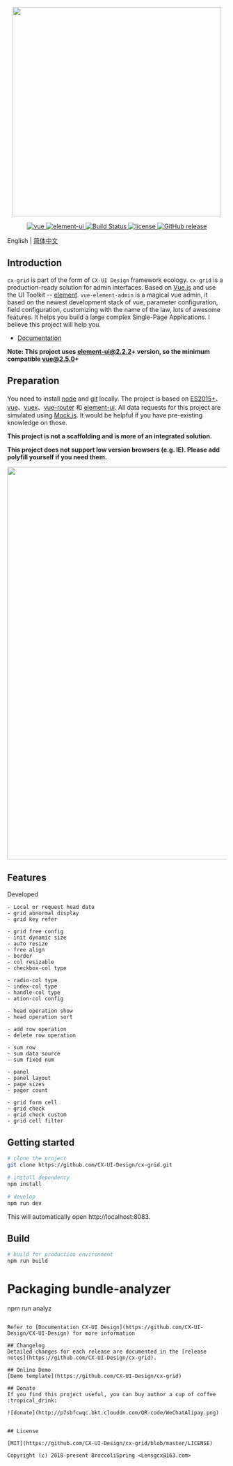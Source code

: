 <p align="center">
  <img width="480" src="http://otaflb4oo.bkt.clouddn.com/CX-UI-Design/Logo/CX-Grid-logo.png">
</p>

<p align="center">
  <a href="https://github.com/vuejs/vue">
    <img src="https://img.shields.io/badge/vue-2.5.10-brightgreen.svg" alt="vue">
  </a>
  <a href="https://github.com/ElemeFE/element">
    <img src="https://img.shields.io/badge/element--ui-2.3.0-brightgreen.svg" alt="element-ui">
  </a>
  <a href="https://travis-ci.org/PanJiaChen/vue-element-admin" rel="nofollow">
    <img src="https://travis-ci.org/PanJiaChen/vue-element-admin.svg?branch=master" alt="Build Status">
  </a>
  <a href="https://github.com/PanJiaChen/vue-element-admin/blob/master/LICENSE">
    <img src="https://img.shields.io/github/license/mashape/apistatus.svg" alt="license">
  </a>
  <a href="https://github.com/PanJiaChen/vue-element-admin/releases">
    <img src="https://img.shields.io/github/release/PanJiaChen/vue-element-admin.svg" alt="GitHub release">
  </a>
</p>

English | [简体中文](./README.zh-CN.md)

## Introduction

`cx-grid` is part of the form of `CX-UI Design` framework ecology.
`cx-grid` is a production-ready solution for admin interfaces. Based on [Vue.js](https://github.com/vuejs/vue) and use the UI Toolkit -- [element](https://github.com/ElemeFE/element). `vue-element-admin` is a magical vue admin, it based on the newest development stack of vue, parameter configuration, field configuration, customizing with the name of the law, lots of awesome features. It helps you build a large complex Single-Page Applications. I believe this project will help you.

- [Documentation](https://panjiachen.github.io/vue-element-admin-site/#/)

**Note: This project uses element-ui@2.2.2+ version, so the minimum compatible vue@2.5.0+**

## Preparation

You need to install [node](http://nodejs.org/) and [git](https://git-scm.com/) locally. The project is based on [ES2015+](http://es6.ruanyifeng.com/)、[vue](https://cn.vuejs.org/index.html)、[vuex](https://vuex.vuejs.org/zh-cn/)、[vue-router](https://router.vuejs.org/zh-cn/) 和 [element-ui](https://github.com/ElemeFE/element). All data requests for this project are simulated using [Mock.js](https://github.com/nuysoft/Mock). It would be helpful if you have pre-existing knowledge on those.

 **This project is not a scaffolding and is more of an integrated solution.**

 **This project does not support low version browsers (e.g. IE). Please add polyfill yourself if you need them.**

 <p align="center">
  <img width="900" src="http://otaflb4oo.bkt.clouddn.com/CX-UI-Design/CX-Grid/grid-show.png-thumb_m2.2_s900.500">
</p>


## Features
Developed
```
- Local or request head data
- grid abnormal display
- grid key refer

- grid free config
- init dynamic size
- auto resize
- free align
- border
- col resizable
- checkbox-col type

- radio-col type
- index-col type
- handle-col type
- ation-col config

- head operation show
- head operation sort

- add row operation
- delete row operation

- sum row
- sum data source
- sum fixed num

- panel
- panel layout
- page sizes
- pager count

- grid form cell
- grid check
- grid check custom
- grid cell filter
```

## Getting started

```bash
# clone the project
git clone https://github.com/CX-UI-Design/cx-grid.git

# install dependency
npm install

# develop
npm run dev
```

This will automatically open http://localhost:8083.

## Build
```bash
# build for production environment
npm run build
```
# Packaging bundle-analyzer
npm run analyz
```

Refer to [Documentation CX-UI Design](https://github.com/CX-UI-Design/CX-UI-Design) for more information

## Changelog
Detailed changes for each release are documented in the [release notes](https://github.com/CX-UI-Design/cx-grid).

## Online Demo
[Demo template](https://github.com/CX-UI-Design/cx-grid)

## Donate
If you find this project useful, you can buy author a cup of coffee :tropical_drink:

![donate](http://p7sbfcwqc.bkt.clouddn.com/QR-code/WeChatAlipay.png)


## License

[MIT](https://github.com/CX-UI-Design/cx-grid/blob/master/LICENSE)

Copyright (c) 2018-present BroccoliSpring <Lensgcx@163.com>
